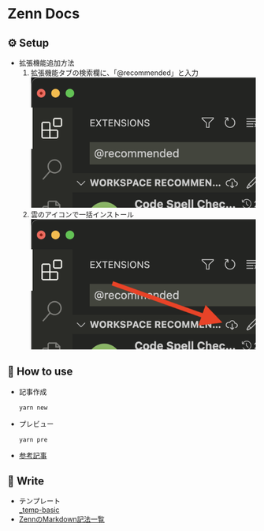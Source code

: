 # Zenn Docs

## ⚙️ Setup

* 拡張機能追加方法
  1. 拡張機能タブの検索欄に、「@recommended」と入力
     ![image01](/images/README/image01.png)
  2. 雲のアイコンで一括インストール
     ![image02](/images/README/image02.png)

## 📘 How to use

* 記事作成
  ```zsh
  yarn new
  ```
* プレビュー
  ```zsh
  yarn pre
  ```
* [参考記事](https://zenn.dev/zenn/articles/zenn-cli-guide)

## 📝 Write

* テンプレート  
  [_temp-basic](/articles/_template-basic.md)
* [ZennのMarkdown記法一覧](https://zenn.dev/zenn/articles/markdown-guide)
